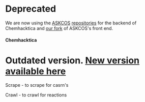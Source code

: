 # Deprecated

We are now using the [ASKCOS](https://askcos-docs.mit.edu/guide/1-Introduction/1.1-Introduction.html) [repositories](https://gitlab.com/mlpds_mit/askcosv2/askcos-docs/-/wikis/5.1%20ASKCOS%20Overview#repository-organization) for the backend of Chemhacktica and [our fork](https://github.com/FourThievesVinegar/askcos-vue-nginx) of ASKCOS's front end.

#### Chemhacktica

# Outdated version. [New version available here](https://github.com/FourThievesVinegar/ASKCOSv2)

Scrape - to scrape for casrn's 

Crawl - to crawl for reactions
